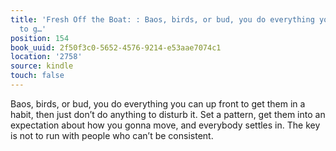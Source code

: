 ```yaml
---
title: 'Fresh Off the Boat: : Baos, birds, or bud, you do everything you can up front
  to g…'
position: 154
book_uuid: 2f50f3c0-5652-4576-9214-e53aae7074c1
location: '2758'
source: kindle
touch: false
---
```


Baos, birds, or bud, you do everything you can up front to get them in a habit, then just don’t do anything to disturb it. Set a pattern, get them into an expectation about how you gonna move, and everybody settles in. The key is not to run with people who can’t be consistent.